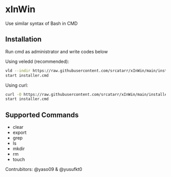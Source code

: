# xInWin
Use similar syntax of Bash in CMD
## Installation
Run cmd as administrator and write codes below

Using veledd (recommended):
```bash
vld --indir https://raw.githubusercontent.com/srcatarr/xInWin/main/installer.cmd
start installer.cmd
```

Using curl:
```bash
curl -O https://raw.githubusercontent.com/srcatarr/xInWin/main/installer.cmd
start installer.cmd
```

## Supported Commands
- clear
- export
- grep
- ls
- mkdir
- rm
- touch

Contrubitors: @yaso09 & @yusufkt0
